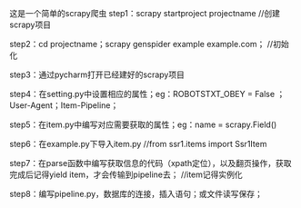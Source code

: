 这是一个简单的scrapy爬虫
step1：scrapy startproject projectname	//创建scrapy项目

step2：cd projectname；scrapy genspider example example.com；	//初始化

step3：通过pycharm打开已经建好的scrapy项目

step4：在setting.py中设置相应的属性；eg：ROBOTSTXT_OBEY = False ；User-Agent；Item-Pipeline；

step5：在item.py中编写对应需要获取的属性；eg：name = scrapy.Field()

step6：在example.py下导入item.py	//from ssr1.items import Ssr1Item

step7：在parse函数中编写获取信息的代码（xpath定位），以及翻页操作，获取完成后记得yield item，才会传输到pipeline去；	//item记得实例化

step8：编写pipeline.py，数据库的连接，插入语句；或文件读写保存；

